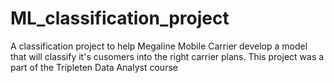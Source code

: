 # ML_classification_project
A classification project to help Megaline Mobile Carrier develop a model that will classify it's cusomers into the right carrier plans. This project was a part of the Tripleten Data Analyst course
